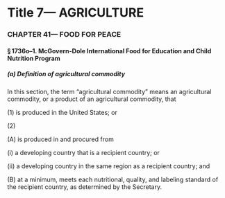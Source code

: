 
# Title 7— AGRICULTURE
### CHAPTER 41— FOOD FOR PEACE
#### § 1736o–1. McGovern-Dole International Food for Education and Child Nutrition Program
##### (a) Definition of agricultural commodity

In this section, the term “agricultural commodity” means an agricultural commodity, or a product of an agricultural commodity, that

(1) is produced in the United States; or

(2)

(A) is produced in and procured from

(i) a developing country that is a recipient country; or

(ii) a developing country in the same region as a recipient country; and

(B) at a minimum, meets each nutritional, quality, and labeling standard of the recipient country, as determined by the Secretary.
